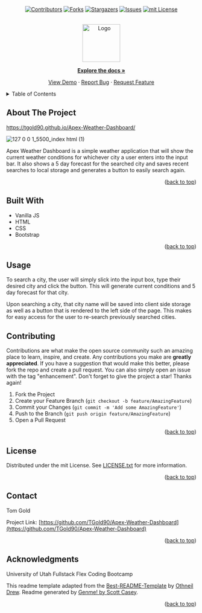<div id="top"></div>
<span align="center">

[![Contributors][contributors-shield]][contributors-url] [![Forks][forks-shield]][forks-url] [![Stargazers][stars-shield]][stars-url] [![Issues][issues-shield]][issues-url] [![mit License][license-shield]][license-url]

</span>
<span align="center">

 

</span>
<br />
<div align="center">
<a href="https://github.com/TGold90/Apex-Weather-Dashboard">
<img src="./client/src/assets/Jot it Down Logo.png" alt="Logo" width="100" height="100">
</a>
<p align="center">



<a href="https://github.com/TGold90/Apex-Weather-Dashboard"><strong>Explore the docs »</strong></a>


<a href="https://github.com/TGold90/Apex-Weather-Dashboard">View Demo</a> · <a href="https://github.com/TGold90/Apex-Weather-Dashboard/issues">Report Bug</a> · <a href="https://github.com/TGold90/Apex-Weather-Dashboard/issues">Request Feature</a>
</p>
</div>
<!-- TABLE OF CONTENTS -->
<details>
<summary>Table of Contents</summary>
<ol>
<li>
<a href="#about-the-project">About The Project</a>
<ul>
<li><a href="#built-with">Built With</a></li>
<li><a href="#usage">Usage</a></li>
</ul>
</li>
<li><a href="#contributing">Contributing</a></li>
<li><a href="#license">License</a></li>
<li><a href="#contact">Contact</a></li>
<li><a href="#acknowledgments">Acknowledgments</a></li>
</ol>
</details>
<!-- ABOUT THE PROJECT -->

## About The Project
https://tgold90.github.io/Apex-Weather-Dashboard/

![127 0 0 1_5500_index html (1)](https://user-images.githubusercontent.com/104692375/181132469-325aee03-03e9-471e-bab1-16db98a86fb6.png)

Apex Weather Dashboard is a simple weather application that will show the current weather conditions for whichever city a user enters into the input bar. It also shows a 5 day forecast for the searched city and saves recent searches to local storage and generates a button to easily search again.


<p align="right">(<a href="#top">back to top</a>)</p>

## Built With
- Vanilla JS
- HTML
- CSS
- Bootstrap

<p align="right">(<a href="#top">back to top</a>)</p>

## Usage

To search a city, the user will simply slick into the input box, type their desired city and click the button. This will generate current conditions and 5 day forecast for that city.

Upon searching a city, that city name will be saved into client side storage as well as a button that is rendered to the left side of the page. This makes for easy access for the user to re-search previously searched cities.


## Contributing
Contributions are what make the open source community such an amazing place to learn, inspire, and create. Any contributions you make are **greatly appreciated**.
If you have a suggestion that would make this better, please fork the repo and create a pull request. You can also simply open an issue with the tag "enhancement".
Don't forget to give the project a star! Thanks again!
1. Fork the Project
2. Create your Feature Branch (`git checkout -b feature/AmazingFeature`)
3. Commit your Changes (`git commit -m 'Add some AmazingFeature'`)
4. Push to the Branch (`git push origin feature/AmazingFeature`)
5. Open a Pull Request
<p align="right">(<a href="#top">back to top</a>)</p>
<!-- LICENSE -->

## License
Distributed under the mit License. See [LICENSE.txt](LICENSE.txt) for more information.
<p align="right">(<a href="#top">back to top</a>)</p>
<!-- CONTACT -->

## Contact

Tom Gold


Project Link: [https://github.com/TGold90/Apex-Weather-Dashboard](https://github.com/TGold90/Apex-Weather-Dashboard)
<p align="right">(<a href="#top">back to top</a>)</p>
<!-- ACKNOWLEDGMENTS -->

## Acknowledgments

University of Utah Fullstack Flex Coding Bootcamp

This readme template adapted from the [Best-README-Template](https://github.com/othneildrew/Best-README-Template/blob/master/BLANK_README.md) by [Othneil Drew](https://github.com/othneildrew). Readme generated by [Genme! by Scott Casey](https://github.com/Kurohyou/genme-SC).

<p align="right">(<a href="#top">back to top</a>)</p>
<!-- MARKDOWN LINKS & IMAGES -->
<!-- https://www.markdownguide.org/basic-syntax/#reference-style-links -->

[contributors-shield]: https://img.shields.io/github/contributors/RP-LITE/awesome-schedule.svg?style=flat
[contributors-url]: https://github.com/RP-LITE/awesome-schedule/graphs/contributors
[forks-shield]: https://img.shields.io/github/forks/RP-LITE/awesome-schedule.svg?style=flat
[forks-url]: https://github.com/RP-LITE/awesome-schedule/network/members
[stars-shield]: https://img.shields.io/github/stars/RP-LITE/awesome-schedule.svg?style=flat
[stars-url]: https://github.com/RP-LITE/awesome-schedule/stargazers
[issues-shield]: https://img.shields.io/github/issues/RP-LITE/awesome-schedule.svg?style=flat
[issues-url]: https://github.com/RP-LITE/awesome-schedule/issues
[license-shield]: https://img.shields.io/github/license/RP-LITE/awesome-schedule.svg?style=flat
[license-url]: https://github.com/RP-LITE/awesome-schedule/blob/master/LICENSE.txt
[product-screenshot]: assets/images/screenshot.png


